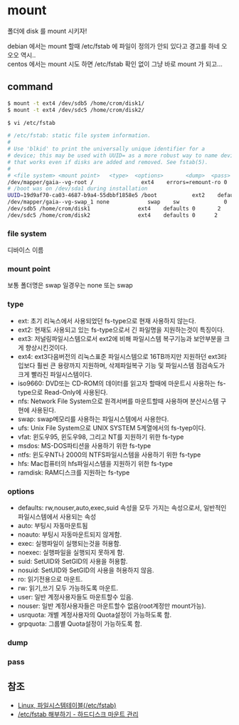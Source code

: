 # mount
폴더에 disk 를 mount 시키자!

debian 에서는 mount 할때 /etc/fstab 에 파일이 정의가 안되 있다고 경고를 하네 오오오 역시..  
centos 에서는 mount 시도 하면 /etc/fstab 확인 없이 그냥 바로 mount 가 되고...  

## command

```bash
$ mount -t ext4 /dev/sdb5 /home/crom/disk1/
$ mount -t ext4 /dev/sdc5 /home/crom/disk2/
```

```bash
$ vi /etc/fstab

# /etc/fstab: static file system information.
#
# Use 'blkid' to print the universally unique identifier for a
# device; this may be used with UUID= as a more robust way to name devices
# that works even if disks are added and removed. See fstab(5).
#
# <file system> <mount point>   <type>  <options>       <dump>  <pass>
/dev/mapper/gaia--vg-root /               ext4    errors=remount-ro 0       1
# /boot was on /dev/sda1 during installation
UUID=19d9af70-ca03-4687-b9a4-55dbbf1858e5 /boot           ext2    defaults        0       2
/dev/mapper/gaia--vg-swap_1 none            swap    sw              0       0
/dev/sdb5 /home/crom/disk1               ext4    defaults 0       2
/dev/sdc5 /home/crom/disk2               ext4    defaults 0      2
```

### file system
디바이스 이름

### mount point
보통 폴더명은 swap 일경우는 none 또는 swap

### type
- ext: 초기 리눅스에서 사용되었던 fs-type으로 현재 사용하지 않는다.
- ext2: 현재도 사용되고 있는 fs-type으로서 긴 파일명을 지원하는것이 특징이다.
- ext3: 저널링파일시스템으로서 ext2에 비해 파일시스템 복구기능과 보안부분을 크게 향상시킨것이다.
- ext4: ext3다음버전의 리눅스표준 파일시스템으로 16TB까지만 지원하던 ext3타입보다 훨씬 큰 용량까지 지원하며, 삭제파일복구 기능 및 파일시스템 점검속도가 크게 빨라진 파일시스템이다.
- iso9660: DVD또는 CD-ROM의 데이터를 읽고자 할때에 마운트시 사용하는 fs-type으로 Read-Only에 사용된다.
- nfs: Network File System으로 원격서버를 마운트할때 사용하며 분산시스템 구현에 사용된다.
- swap: swap메모리를 사용하는 파일시스템에서 사용한다.
- ufs: Unix File System으로 UNIX SYSTEM 5계열에서의 fs-tyep이다.
- vfat: 윈도우95, 윈도우98, 그리고 NT를 지원하기 위한 fs-type
- msdos: MS-DOS파티션을 사용하기 위한 fs-type
- ntfs: 윈도우NT나 2000의 NTFS파일시스템을 사용하기 위한 fs-type
- hfs: Mac컴퓨터의 hfs파일시스템을 지원하기 위한 fs-type
- ramdisk: RAM디스크를 지원하는 fs-type

### options
- defaults: rw,nouser,auto,exec,suid 속성을 모두 가지는 속성으로서, 일반적인 파일시스템에서 사용되는 속성
- auto: 부팅시 자동마운트됨
- noauto: 부팅시 자동마운트되지 않게함.
- exec: 실행파일이 실행되는것을 허용함.
- noexec: 실행파일을 실행되지 못하게 함.
- suid: SetUID와 SetGID의 사용을 허용함.
- nosuid: SetUID와 SetGID의 사용을 허용하지 않음.
- ro: 읽기전용으로 마운트.
- rw: 읽기,쓰기 모두 가능하도록 마운트.
- user: 일반 계정사용자들도 마운트할수 있음.
- nouser: 일반 계정사용자들은 마운트할수 없음(root계정만 mount가능).
- usrquota: 개별 계정사용자의 Quota설정이 가능하도록 함.
- grpquota: 그룹별 Quota설정이 가능하도록 함.

### dump
### pass


## 참조
- [Linux, 파일시스템테이블(/etc/fstab)](http://blog.naver.com/PostView.nhn?blogId=dudwo567890&logNo=1301564499830)
- [/etc/fstab 해부하기 - 하드디스크 마운트 관리](https://jikime.tistory.com/448)
